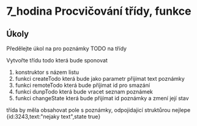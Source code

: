 # 7_hodina Procvičování třídy, funkce


## Úkoly

Předělejte úkol na pro poznámky TODO na třídy

Vytvořte třídu todo která bude sponovat

1. konstruktor s názem listu
2. funkci createTodo která bude jako parametr přijímat text poznámky
3. funkci remoteTodo která bude příjimat id pro smazání
4. funkci dunpTodo která bude vracet seznam poznámek
5. funkci changeState která bude přijímat id poznámky a zmení její stav

třída by měla obsahovat pole s poznámky, odpojidajicí struktůrou nejlepe 
{id:3243,text:"nejaky text",state true}
